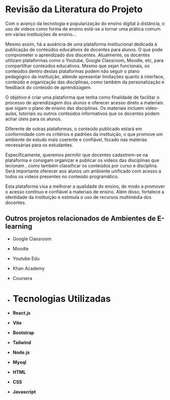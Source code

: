 # Revisão da Literatura do Projeto
  Com o avanço da tecnologia e popularização do ensino digital à distância, 
  o uso de vídeos como forma de ensino está-se a tornar uma prática comum em várias instituições de ensino...
  
  Mesmo assim, há a ausência de uma plataforma institucional dedicada à publicação de conteúdos educativos de docentes para alunos.
  O que pode comprometer o aprendizado dos discentes. Atualmente, os docentes utilizam plataformas como o Youtube, Google Classroom, Moodle, etc,
   para compartilhar conteúdos educativos. Mesmo que sejan funcionais, os conteúdos dentro destas plataformas podem não seguir o plano
  pedagógico da instituição, alémde apresentar limitações quanto à interface, conteúdo e organização das disciplinas, como também da personalização
  e feedback do conteúdo de aprendizagem.

  O objetivo é criar uma plataforma que tenha como finalidade de facilitar o processo de aprendizagem dos alunos e oferecer acesso direto
  a materiais que sigam o plano de ensino das disciplinas. Os materiais incluem vídeo-aulas, tutoriais ou outros conteúdos informativos que
  os docentes podem achar úteis para os alunos.

  Diferente de outras plataformas, o conteúdo publicado estará em conformidade com os critérios e padrões da instituição, o que promove
  um ambiente de estudo mais coerente e confiável, focado nas matérias necessárias para os estudantes.

  Especificamente, queremos permitir que docentes cadastrem-se na plataforma e consigam organizar e publicar os videos das disciplinas que lecionam
  , como também classificar os conteúdos por curso e disciplina. Será importante oferecer aos alunos um ambiente unificado com acesso a todos os vídeos
  presentes no conteúdo programático.

  Esta plataforma visa a melhorar a qualidade do ensino, de modo a promover o acesso contínuo e confiável a materiais de ensino. Além disso,
   fortalece a identidade da instituição e estimula o uso de recursos multimédia dos docentes.

## Outros projetos relacionados de Ambientes de E-learning

- Google Classroom
- Moodle
- Youtube Edu
- Khan Academy
- Coursera

- # Tecnologias Utilizadas

- **React.js**
- **Vite**
- **Bootstrap**
- **Tailwind**
- **Node.js**
- **Mysql**

- **HTML**
- **CSS**
- **Javascript**
